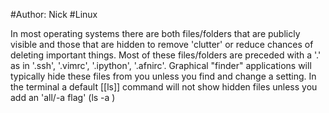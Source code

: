 #Author: Nick
#Linux

In most operating systems there are both files/folders that are publicly visible and those that are hidden to remove 'clutter' or reduce chances of deleting important things. Most of these files/folders are preceded with a '.' as in '.ssh', '.vimrc', '.ipython', '.afnirc'. Graphical "finder" applications will typically hide these files from you unless you find and change a setting. In the terminal a default [[ls]] command will not show hidden files unless you add an 'all/-a flag' (ls -a )